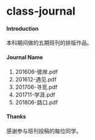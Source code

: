 # class-journal

#### Introduction
本科期间做的五期班刊的排版作品。


#### Journal Name

1.  201606-彼岸.pdf
2.  201612-遇见.pdf
3.  201706-寻觅.pdf
4.  201711-学涯.pdf
5.  201806-路口.pdf


#### Thanks

感谢参与班刊投稿的每位同学。
